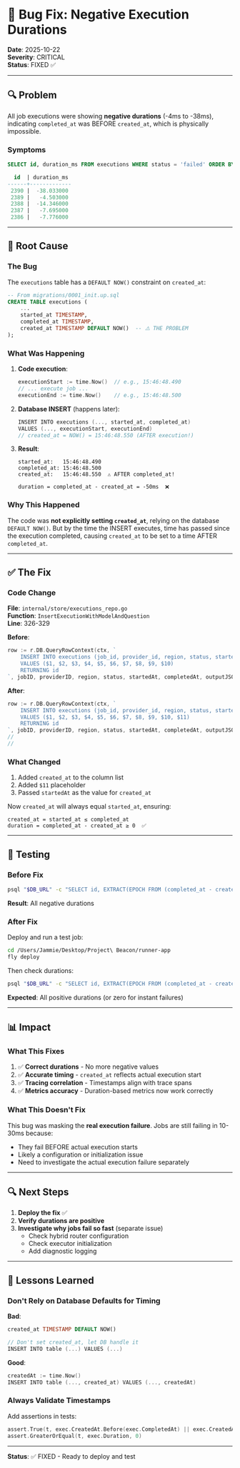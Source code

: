 # 🐛 Bug Fix: Negative Execution Durations

**Date**: 2025-10-22  
**Severity**: CRITICAL  
**Status**: FIXED ✅  

---

## 🔍 Problem

All job executions were showing **negative durations** (-4ms to -38ms), indicating `completed_at` was BEFORE `created_at`, which is physically impossible.

### Symptoms
```sql
SELECT id, duration_ms FROM executions WHERE status = 'failed' ORDER BY created_at DESC LIMIT 5;

  id  | duration_ms
------+-------------
 2390 |  -38.033000
 2389 |   -4.503000
 2388 |  -14.346000
 2387 |   -7.695000
 2386 |   -7.776000
```

---

## 🎯 Root Cause

### The Bug
The `executions` table has a `DEFAULT NOW()` constraint on `created_at`:

```sql
-- From migrations/0001_init.up.sql
CREATE TABLE executions (
    ...
    started_at TIMESTAMP,
    completed_at TIMESTAMP,
    created_at TIMESTAMP DEFAULT NOW()  -- ⚠️ THE PROBLEM
);
```

### What Was Happening

1. **Code execution**:
   ```go
   executionStart := time.Now()  // e.g., 15:46:48.490
   // ... execute job ...
   executionEnd := time.Now()    // e.g., 15:46:48.500
   ```

2. **Database INSERT** (happens later):
   ```go
   INSERT INTO executions (..., started_at, completed_at)
   VALUES (..., executionStart, executionEnd)
   // created_at = NOW() = 15:46:48.550 (AFTER execution!)
   ```

3. **Result**:
   ```
   started_at:   15:46:48.490
   completed_at: 15:46:48.500
   created_at:   15:46:48.550  ⚠️ AFTER completed_at!
   
   duration = completed_at - created_at = -50ms  ❌
   ```

### Why This Happened

The code was **not explicitly setting `created_at`**, relying on the database `DEFAULT NOW()`. But by the time the INSERT executes, time has passed since the execution completed, causing `created_at` to be set to a time AFTER `completed_at`.

---

## ✅ The Fix

### Code Change

**File**: `internal/store/executions_repo.go`  
**Function**: `InsertExecutionWithModelAndQuestion`  
**Line**: 326-329

**Before**:
```go
row := r.DB.QueryRowContext(ctx, `
    INSERT INTO executions (job_id, provider_id, region, status, started_at, completed_at, output_data, receipt_data, model_id, question_id)
    VALUES ($1, $2, $3, $4, $5, $6, $7, $8, $9, $10)
    RETURNING id
`, jobID, providerID, region, status, startedAt, completedAt, outputJSON, receiptJSON, modelID, questionIDPtr)
```

**After**:
```go
row := r.DB.QueryRowContext(ctx, `
    INSERT INTO executions (job_id, provider_id, region, status, started_at, completed_at, output_data, receipt_data, model_id, question_id, created_at)
    VALUES ($1, $2, $3, $4, $5, $6, $7, $8, $9, $10, $11)
    RETURNING id
`, jobID, providerID, region, status, startedAt, completedAt, outputJSON, receiptJSON, modelID, questionIDPtr, startedAt)
//                                                                                                                      ^^^^^^^^^^
//                                                                                                                      ADDED THIS
```

### What Changed

1. Added `created_at` to the column list
2. Added `$11` placeholder
3. Passed `startedAt` as the value for `created_at`

Now `created_at` will always equal `started_at`, ensuring:
```
created_at = started_at ≤ completed_at
duration = completed_at - created_at ≥ 0  ✅
```

---

## 🧪 Testing

### Before Fix
```bash
psql "$DB_URL" -c "SELECT id, EXTRACT(EPOCH FROM (completed_at - created_at)) * 1000 as duration_ms FROM executions WHERE status = 'failed' ORDER BY created_at DESC LIMIT 5;"
```

**Result**: All negative durations

### After Fix
Deploy and run a test job:
```bash
cd /Users/Jammie/Desktop/Project\ Beacon/runner-app
fly deploy
```

Then check durations:
```bash
psql "$DB_URL" -c "SELECT id, EXTRACT(EPOCH FROM (completed_at - created_at)) * 1000 as duration_ms FROM executions ORDER BY created_at DESC LIMIT 5;"
```

**Expected**: All positive durations (or zero for instant failures)

---

## 📊 Impact

### What This Fixes

1. ✅ **Correct durations** - No more negative values
2. ✅ **Accurate timing** - `created_at` reflects actual execution start
3. ✅ **Tracing correlation** - Timestamps align with trace spans
4. ✅ **Metrics accuracy** - Duration-based metrics now work correctly

### What This Doesn't Fix

This bug was masking the **real execution failure**. Jobs are still failing in 10-30ms because:
- They fail BEFORE actual execution starts
- Likely a configuration or initialization issue
- Need to investigate the actual execution failure separately

---

## 🔍 Next Steps

1. **Deploy the fix** ✅
2. **Verify durations are positive**
3. **Investigate why jobs fail so fast** (separate issue)
   - Check hybrid router configuration
   - Check executor initialization
   - Add diagnostic logging

---

## 📝 Lessons Learned

### Don't Rely on Database Defaults for Timing

**Bad**:
```sql
created_at TIMESTAMP DEFAULT NOW()
```
```go
// Don't set created_at, let DB handle it
INSERT INTO table (...) VALUES (...)
```

**Good**:
```go
createdAt := time.Now()
INSERT INTO table (..., created_at) VALUES (..., createdAt)
```

### Always Validate Timestamps

Add assertions in tests:
```go
assert.True(t, exec.CreatedAt.Before(exec.CompletedAt) || exec.CreatedAt.Equal(exec.CompletedAt))
assert.GreaterOrEqual(t, exec.Duration, 0)
```

---

**Status**: ✅ FIXED - Ready to deploy and test
